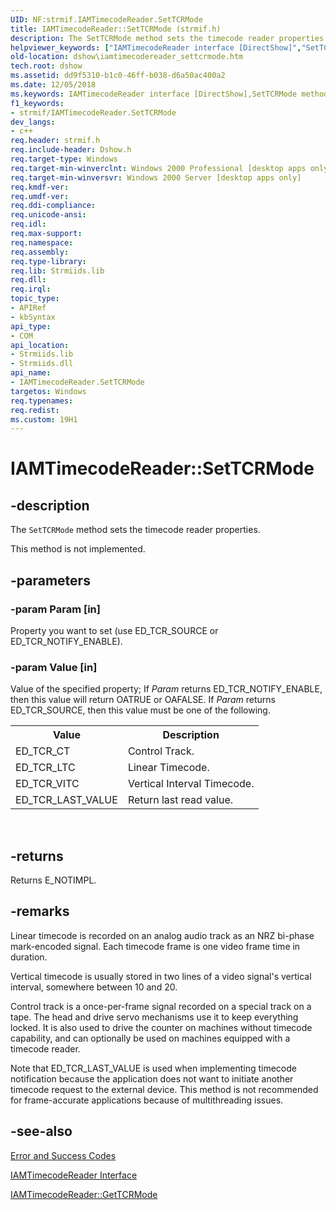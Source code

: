 ```yaml
---
UID: NF:strmif.IAMTimecodeReader.SetTCRMode
title: IAMTimecodeReader::SetTCRMode (strmif.h)
description: The SetTCRMode method sets the timecode reader properties.
helpviewer_keywords: ["IAMTimecodeReader interface [DirectShow]","SetTCRMode method","IAMTimecodeReader.SetTCRMode","IAMTimecodeReader::SetTCRMode","IAMTimecodeReaderSetTCRMode","SetTCRMode","SetTCRMode method [DirectShow]","SetTCRMode method [DirectShow]","IAMTimecodeReader interface","dshow.iamtimecodereader_settcrmode","strmif/IAMTimecodeReader::SetTCRMode"]
old-location: dshow\iamtimecodereader_settcrmode.htm
tech.root: dshow
ms.assetid: dd9f5310-b1c0-46ff-b038-d6a50ac400a2
ms.date: 12/05/2018
ms.keywords: IAMTimecodeReader interface [DirectShow],SetTCRMode method, IAMTimecodeReader.SetTCRMode, IAMTimecodeReader::SetTCRMode, IAMTimecodeReaderSetTCRMode, SetTCRMode, SetTCRMode method [DirectShow], SetTCRMode method [DirectShow],IAMTimecodeReader interface, dshow.iamtimecodereader_settcrmode, strmif/IAMTimecodeReader::SetTCRMode
f1_keywords:
- strmif/IAMTimecodeReader.SetTCRMode
dev_langs:
- c++
req.header: strmif.h
req.include-header: Dshow.h
req.target-type: Windows
req.target-min-winverclnt: Windows 2000 Professional [desktop apps only]
req.target-min-winversvr: Windows 2000 Server [desktop apps only]
req.kmdf-ver: 
req.umdf-ver: 
req.ddi-compliance: 
req.unicode-ansi: 
req.idl: 
req.max-support: 
req.namespace: 
req.assembly: 
req.type-library: 
req.lib: Strmiids.lib
req.dll: 
req.irql: 
topic_type:
- APIRef
- kbSyntax
api_type:
- COM
api_location:
- Strmiids.lib
- Strmiids.dll
api_name:
- IAMTimecodeReader.SetTCRMode
targetos: Windows
req.typenames: 
req.redist: 
ms.custom: 19H1
---
```


# IAMTimecodeReader::SetTCRMode


## -description



The <code>SetTCRMode</code> method sets the timecode reader properties.



This method is not implemented.


## -parameters




### -param Param [in]

Property you want to set (use ED_TCR_SOURCE or ED_TCR_NOTIFY_ENABLE).


### -param Value [in]

Value of the specified property; If <i>Param</i> returns ED_TCR_NOTIFY_ENABLE, then this value will return OATRUE or OAFALSE. If <i>Param</i> returns ED_TCR_SOURCE, then this value must be one of the following.

<table>
<tr>
<th>Value
                </th>
<th>Description
                </th>
</tr>
<tr>
<td>ED_TCR_CT</td>
<td>Control Track.</td>
</tr>
<tr>
<td>ED_TCR_LTC</td>
<td>Linear Timecode.</td>
</tr>
<tr>
<td>ED_TCR_VITC</td>
<td>Vertical Interval Timecode.</td>
</tr>
<tr>
<td>ED_TCR_LAST_VALUE</td>
<td>Return last read value.</td>
</tr>
</table>
 


## -returns



Returns E_NOTIMPL.




## -remarks



Linear timecode is recorded on an analog audio track as an NRZ bi-phase mark-encoded signal. Each timecode frame is one video frame time in duration.

Vertical timecode is usually stored in two lines of a video signal's vertical interval, somewhere between 10 and 20.

Control track is a once-per-frame signal recorded on a special track on a tape. The head and drive servo mechanisms use it to keep everything locked. It is also used to drive the counter on machines without timecode capability, and can optionally be used on machines equipped with a timecode reader.

Note that ED_TCR_LAST_VALUE is used when implementing timecode notification because the application does not want to initiate another timecode request to the external device. This method is not recommended for frame-accurate applications because of multithreading issues.




## -see-also




<a href="https://docs.microsoft.com/windows/desktop/DirectShow/error-and-success-codes">Error and Success Codes</a>



<a href="https://docs.microsoft.com/windows/desktop/api/strmif/nn-strmif-iamtimecodereader">IAMTimecodeReader Interface</a>



<a href="https://docs.microsoft.com/windows/desktop/api/strmif/nf-strmif-iamtimecodereader-gettcrmode">IAMTimecodeReader::GetTCRMode</a>
 

 

